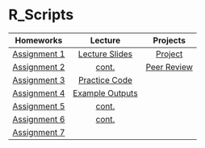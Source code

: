 # R_Scripts
| Homeworks | Lecture      | Projects  |
|:---------:|:---------:|:---------:|
|[Assignment 1](Assn1)|[Lecture Slides](LectureSlides)|[Project](Project)|
|[Assignment 2](Assn2)|[cont.](Lecture20)|[Peer Review](Peer)|
|[Assignment 3](Assn3)|[Practice Code](Rcode)|      |
|[Assignment 4](Assn4)|[Example Outputs](NN_table1.csv)|      |
|[Assignment 5](Assn5)|[cont.](NN_table1.csv)|      |
|[Assignment 6](Assn6)|[cont.](NN_table1.csv)|      |
|[Assignment 7](Assn7)||      |
